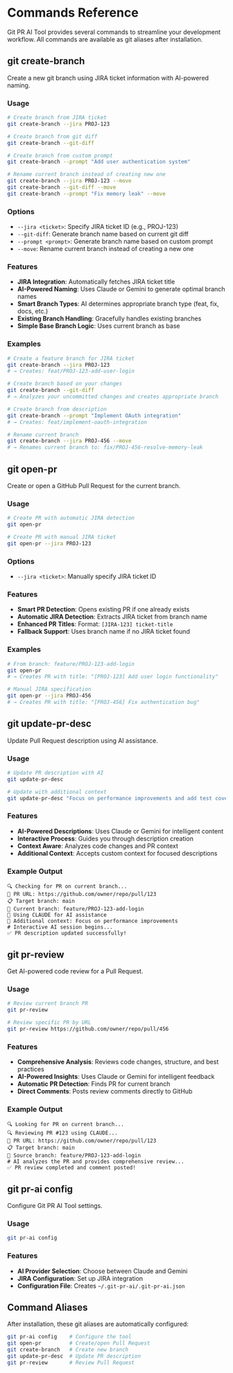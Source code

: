 # Commands Reference

Git PR AI Tool provides several commands to streamline your development workflow. All commands are available as git aliases after installation.

## git create-branch

Create a new git branch using JIRA ticket information with AI-powered naming.

### Usage

```bash
# Create branch from JIRA ticket
git create-branch --jira PROJ-123

# Create branch from git diff
git create-branch --git-diff

# Create branch from custom prompt
git create-branch --prompt "Add user authentication system"

# Rename current branch instead of creating new one
git create-branch --jira PROJ-123 --move
git create-branch --git-diff --move
git create-branch --prompt "Fix memory leak" --move
```

### Options

- `--jira <ticket>`: Specify JIRA ticket ID (e.g., PROJ-123)
- `--git-diff`: Generate branch name based on current git diff
- `--prompt <prompt>`: Generate branch name based on custom prompt
- `--move`: Rename current branch instead of creating a new one

### Features

- **JIRA Integration**: Automatically fetches JIRA ticket title
- **AI-Powered Naming**: Uses Claude or Gemini to generate optimal branch names
- **Smart Branch Types**: AI determines appropriate branch type (feat, fix, docs, etc.)
- **Existing Branch Handling**: Gracefully handles existing branches
- **Simple Base Branch Logic**: Uses current branch as base

### Examples

```bash
# Create a feature branch for JIRA ticket
git create-branch --jira PROJ-123
# → Creates: feat/PROJ-123-add-user-login

# Create branch based on your changes
git create-branch --git-diff
# → Analyzes your uncommitted changes and creates appropriate branch

# Create branch from description
git create-branch --prompt "Implement OAuth integration"
# → Creates: feat/implement-oauth-integration

# Rename current branch
git create-branch --jira PROJ-456 --move
# → Renames current branch to: fix/PROJ-456-resolve-memory-leak
```

## git open-pr

Create or open a GitHub Pull Request for the current branch.

### Usage

```bash
# Create PR with automatic JIRA detection
git open-pr

# Create PR with manual JIRA ticket
git open-pr --jira PROJ-123
```

### Options

- `--jira <ticket>`: Manually specify JIRA ticket ID

### Features

- **Smart PR Detection**: Opens existing PR if one already exists
- **Automatic JIRA Detection**: Extracts JIRA ticket from branch name
- **Enhanced PR Titles**: Format: `[JIRA-123] ticket-title`
- **Fallback Support**: Uses branch name if no JIRA ticket found

### Examples

```bash
# From branch: feature/PROJ-123-add-login
git open-pr
# → Creates PR with title: "[PROJ-123] Add user login functionality"

# Manual JIRA specification
git open-pr --jira PROJ-456
# → Creates PR with title: "[PROJ-456] Fix authentication bug"
```

## git update-pr-desc

Update Pull Request description using AI assistance.

### Usage

```bash
# Update PR description with AI
git update-pr-desc

# Update with additional context
git update-pr-desc "Focus on performance improvements and add test coverage details"
```

### Features

- **AI-Powered Descriptions**: Uses Claude or Gemini for intelligent content
- **Interactive Process**: Guides you through description creation
- **Context Aware**: Analyzes code changes and PR context
- **Additional Context**: Accepts custom context for focused descriptions

### Example Output

```
🔍 Checking for PR on current branch...
🔗 PR URL: https://github.com/owner/repo/pull/123
📋 Target branch: main
🌿 Current branch: feature/PROJ-123-add-login
🤖 Using CLAUDE for AI assistance
📝 Additional context: Focus on performance improvements
# Interactive AI session begins...
✅ PR description updated successfully!
```

## git pr-review

Get AI-powered code review for a Pull Request.

### Usage

```bash
# Review current branch PR
git pr-review

# Review specific PR by URL
git pr-review https://github.com/owner/repo/pull/456
```

### Features

- **Comprehensive Analysis**: Reviews code changes, structure, and best practices
- **AI-Powered Insights**: Uses Claude or Gemini for intelligent feedback
- **Automatic PR Detection**: Finds PR for current branch
- **Direct Comments**: Posts review comments directly to GitHub

### Example Output

```
🔍 Looking for PR on current branch...
🔍 Reviewing PR #123 using CLAUDE...
🔗 PR URL: https://github.com/owner/repo/pull/123
📋 Target branch: main
🌿 Source branch: feature/PROJ-123-add-login
# AI analyzes the PR and provides comprehensive review...
✅ PR review completed and comment posted!
```

## git pr-ai config

Configure Git PR AI Tool settings.

### Usage

```bash
git pr-ai config
```

### Features

- **AI Provider Selection**: Choose between Claude and Gemini
- **JIRA Configuration**: Set up JIRA integration
- **Configuration File**: Creates `~/.git-pr-ai/.git-pr-ai.json`

## Command Aliases

After installation, these git aliases are automatically configured:

```bash
git pr-ai config    # Configure the tool
git open-pr         # Create/open Pull Request
git create-branch   # Create new branch
git update-pr-desc  # Update PR description
git pr-review       # Review Pull Request
```
